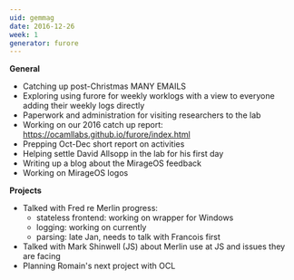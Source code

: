 ```yaml
---
uid: gemmag
date: 2016-12-26
week: 1
generator: furore
---
```


**General**
- Catching up post-Christmas MANY EMAILS  
- Exploring using furore for weekly worklogs with a view to everyone adding their weekly logs directly  
- Paperwork and administration for visiting researchers to the lab  
- Working on our 2016 catch up report: https://ocamllabs.github.io/furore/index.html  
- Prepping Oct-Dec short report on activities  
- Helping settle David Allsopp in the lab for his first day  
- Writing up a blog about the MirageOS feedback  
- Working on MirageOS logos  

**Projects**
- Talked with Fred re Merlin progress:  
  - stateless frontend: working on wrapper for Windows  
  - logging: working on currently  
  - parsing: late Jan, needs to talk with Francois first  
- Talked with Mark Shinwell (JS) about Merlin use at JS and issues they are facing  
- Planning Romain's next project with OCL  

